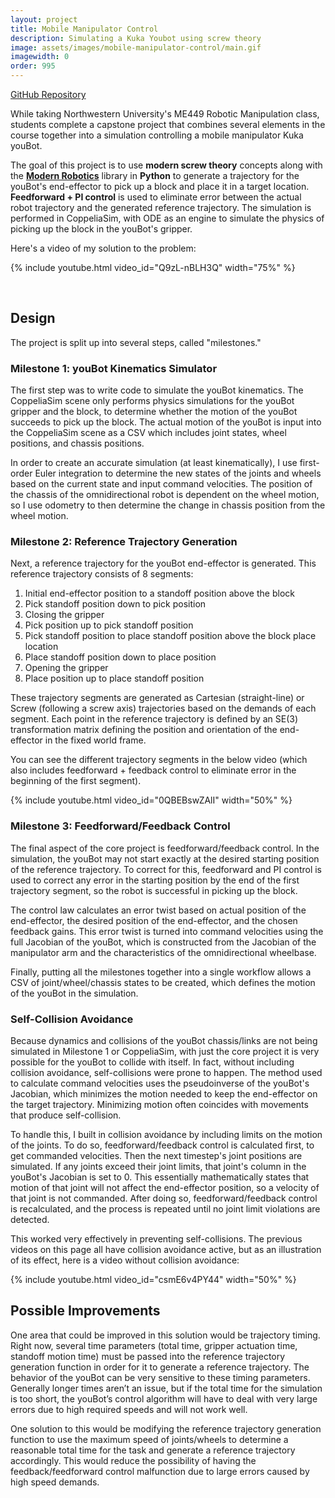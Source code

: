 ```yaml
---
layout: project
title: Mobile Manipulator Control
description: Simulating a Kuka Youbot using screw theory
image: assets/images/mobile-manipulator-control/main.gif
imagewidth: 0
order: 995
---
```


[GitHub Repository](https://github.com/ngmor/robotic-manipulation-final)

While taking Northwestern University's ME449 Robotic Manipulation class, students complete a capstone project that combines several elements in the course together into a simulation controlling a mobile manipulator Kuka youBot.

The goal of this project is to use **modern screw theory** concepts along with the [**Modern Robotics**](https://github.com/NxRLab/ModernRobotics) library in **Python** to generate a trajectory for the youBot's end-effector to pick up a block and place it in a target location. **Feedforward + PI control** is used to eliminate error between the actual robot trajectory and the generated reference trajectory. The simulation is performed in CoppeliaSim, with ODE as an engine to simulate the physics of picking up the block in the youBot's gripper.

Here's a video of my solution to the problem:

{% include youtube.html video_id="Q9zL-nBLH3Q" width="75%" %}

<br>

## Design
The project is split up into several steps, called "milestones."

### Milestone 1: youBot Kinematics Simulator
The first step was to write code to simulate the youBot kinematics. The CoppeliaSim scene only performs physics simulations for the youBot gripper and the block, to determine whether the motion of the youBot succeeds to pick up the block. The actual motion of the youBot is input into the CoppeliaSim scene as a CSV which includes joint states, wheel positions, and chassis positions.

In order to create an accurate simulation (at least kinematically), I use first-order Euler integration to determine the new states of the joints and wheels based on the current state and input command velocities. The position of the chassis of the omnidirectional robot is dependent on the wheel motion, so I use odometry to then determine the change in chassis position from the wheel motion.

### Milestone 2: Reference Trajectory Generation
Next, a reference trajectory for the youBot end-effector is generated. This reference trajectory consists of 8 segments:

1. Initial end-effector position to a standoff position above the block
2. Pick standoff position down to pick position
3. Closing the gripper
4. Pick position up to pick standoff position
5. Pick standoff position to place standoff position above the block place location
6. Place standoff position down to place position
7. Opening the gripper
8. Place position up to place standoff position

These trajectory segments are generated as Cartesian (straight-line) or Screw (following a screw axis) trajectories based on the demands of each segment. Each point in the reference trajectory is defined by an SE(3) transformation matrix defining the position and orientation of the end-effector in the fixed world frame.

You can see the different trajectory segments in the below video (which also includes feedforward + feedback control to eliminate error in the beginning of the first segment).

{% include youtube.html video_id="0QBEBswZAlI" width="50%" %}
<br>

### Milestone 3: Feedforward/Feedback Control
The final aspect of the core project is feedforward/feedback control. In the simulation, the youBot may not start exactly at the desired starting position of the reference trajectory. To correct for this, feedforward and PI control is used to correct any error in the starting position by the end of the first trajectory segment, so the robot is successful in picking up the block.

The control law calculates an error twist based on actual position of the end-effector, the desired position of the end-effector, and the chosen feedback gains. This error twist is turned into command velocities using the full Jacobian of the youBot, which is constructed from the Jacobian of the manipulator arm and the characteristics of the omnidirectional wheelbase.

Finally, putting all the milestones together into a single workflow allows a CSV of joint/wheel/chassis states to be created, which defines the motion of the youBot in the simulation.

### Self-Collision Avoidance
Because dynamics and collisions of the youBot chassis/links are not being simulated in Milestone 1 or CoppeliaSim, with just the core project it is very possible for the youBot to collide with itself. In fact, without including collision avoidance, self-collisions were prone to happen. The method used to calculate command velocities uses the pseudoinverse of the youBot's Jacobian, which minimizes the motion needed to keep the end-effector on the target trajectory. Minimizing motion often coincides with movements that produce self-collision.

To handle this, I built in collision avoidance by including limits on the motion of the joints. To do so, feedforward/feedback control is calculated first, to get commanded velocities. Then the next timestep's joint positions are simulated. If any joints exceed their joint limits, that joint's column in the youBot's Jacobian is set to 0. This essentially mathematically states that motion of that joint will not affect the end-effector position, so a velocity of that joint is not commanded. After doing so, feedforward/feedback control is recalculated, and the process is repeated until no joint limit violations are detected.

This worked very effectively in preventing self-collisions. The previous videos on this page all have collision avoidance active, but as an illustration of its effect, here is a video without collision avoidance:

{% include youtube.html video_id="csmE6v4PY44" width="50%" %}

## Possible Improvements
One area that could be improved in this solution would be trajectory timing. Right now, several time parameters (total time, gripper actuation time, standoff motion time) must be passed into the reference trajectory generation function in order for it to generate a reference trajectory. The behavior of the youBot can be very sensitive to these timing parameters. Generally longer times aren’t an issue, but if the total time for the simulation is too short, the youBot’s control algorithm will have to deal with very large errors due to high required speeds and will not work well.

One solution to this would be modifying the reference trajectory generation function to use the maximum speed of joints/wheels to determine a reasonable total time for the task and generate a reference trajectory accordingly. This would reduce the possibility of having the feedback/feedforward control malfunction due to large errors caused by high speed demands.